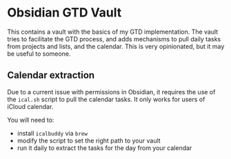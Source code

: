 # Obsidian GTD Vault

This contains a vault with the basics of my GTD implementation. The vault tries to facilitate the GTD process, and adds mechanisms to pull daily tasks from projects and lists, and the calendar.
This is very opinionated, but it may be useful to someone.

## Calendar extraction

Due to a current issue with permissions in Obsidian, it requires the use of the `ical.sh` script to pull the calendar tasks. It only works for users of iCloud calendar.

You will need to:

- install `icalbuddy` via `brew`
- modify the script to set the right path to your vault
- run it daily to extract the tasks for the day from your calendar
